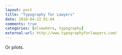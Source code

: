 ```yaml
---
layout: post  
title: "Typography for Lawyers"  
date: 2010-04-22 01:04  
comments: true  
categories: [elsewhere, typography]
external-url: http://www.typographyforlawyers.com/  
---
```


Or pilots.
